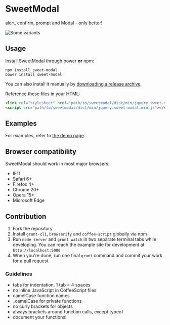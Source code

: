 # SweetModal

alert, confirm, prompt and Modal - only better!

![Some variants](http://bfx.re/faYw/sweetModal-overview.png)

## Usage

Install SweetModal through bower **or** npm:

    npm install sweet-modal
    bower install sweet-modal
    
You can also install it manually by [downloading a release archive](https://github.com/adeptoas/sweet-modal/releases).

Reference these files in your HTML:

```html
<link rel="stylesheet" href="path/to/sweetmodal/dist/min/jquery.sweet-modal.min.css" />
<script src="path/to/sweetmodal/dist/min/jquery.sweet-modal.min.js"></script>
```

## Examples

For examples, refer to [the demo page](http://sweet-modal.adepto.as).

## Browser compatibility

SweetModal should work in most major browsers:

- IE11
- Safari 6+
- Firefox 4+
- Chrome 20+
- Opera 15+
- Microsoft Edge

## Contribution

1. Fork the repository
2. Install `grunt-cli`, `browserify` and `coffee-script` globally via npm
3. Run `node server` and `grunt watch` in two separate terminal tabs while developing. You can reach the example site for development at `http://localhost:5000`
4. When you're done, run one final `grunt` command and commit your work for a pull request.

### Guidelines

- tabs for indentation, 1 tab = 4 spaces
- no inline JavaScript in CoffeeScript files
- camelCase function names
- _camelCase for private functions
- no curly brackets for objects
- always brackets around function calls, except typeof
- document your functions!

